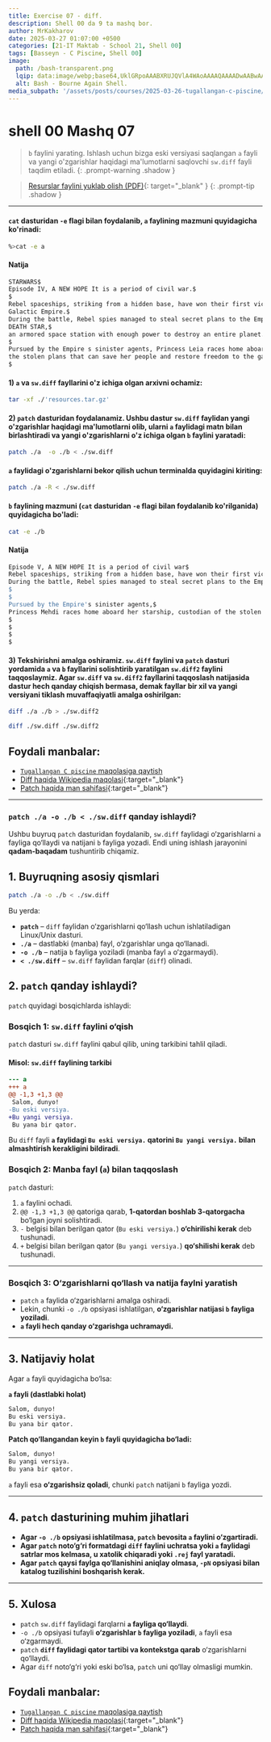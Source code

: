 ```yaml
---
title: Exercise 07 - diff.
description: Shell 00 da 9 ta mashq bor. 
author: MrKakharov
date: 2025-03-27 01:07:00 +0500
categories: [21-IT Maktab - School 21, Shell 00]
tags: [Basseyn - C Piscine, Shell 00]
image:
  path: /bash-transparent.png
  lqip: data:image/webp;base64,UklGRpoAAABXRUJQVlA4WAoAAAAQAAAADwAABwAAQUxQSDIAAAARL0AmbZurmr57yyIiqE8oiG0bejIYEQTgqiDA9vqnsUSI6H+oAERp2HZ65qP/VIAWAFZQOCBCAAAA8AEAnQEqEAAIAAVAfCWkAALp8sF8rgRgAP7o9FDvMCkMde9PK7euH5M1m6VWoDXf2FkP3BqV0ZYbO6NA/VFIAAAA
  alt: Bash - Bourne Again Shell.
media_subpath: '/assets/posts/courses/2025-03-26-tugallangan-c-piscine/'
---
```


# shell 00 Mashq 07

> `b` faylini yarating. Ishlash uchun bizga eski versiyasi saqlangan `a` fayli va yangi o'zgarishlar haqidagi ma'lumotlarni saqlovchi `sw.diff` fayli taqdim etiladi.
{: .prompt-warning .shadow }

> [Resurslar faylini yuklab olish (PDF)](https://github.com/MrKakharov/mrkakharov.github.io/blob/main/_posts/courses/shell00/Exercise%2007(diff)/resources.tar.gz){: target="_blank" }
{: .prompt-tip .shadow }




***

#### `cat` dasturidan `-e` flagi bilan foydalanib, `a` faylining mazmuni quyidagicha ko'rinadi:

```bash
%>cat -e a
```

#### Natija

```bash
STARWARS$
Episode IV, A NEW HOPE It is a period of civil war.$
$
Rebel spaceships, striking from a hidden base, have won their first victory against the evil
Galactic Empire.$
During the battle, Rebel spies managed to steal secret plans to the Empire s ultimate weapon, the
DEATH STAR,$
an armored space station with enough power to destroy an entire planet.$
$
Pursued by the Empire s sinister agents, Princess Leia races home aboard her starship, custodian of
the stolen plans that can save her people and restore freedom to the galaxy...$
$
```

#### 1) `a` va `sw.diff` fayllarini o'z ichiga olgan arxivni ochamiz:

```bash
tar -xf ./'resources.tar.gz'
```

#### 2) `patch` dasturidan foydalanamiz. Ushbu dastur `sw.diff` faylidan yangi o'zgarishlar haqidagi ma'lumotlarni olib, ularni `a` faylidagi matn bilan birlashtiradi va yangi o'zgarishlarni o'z ichiga olgan `b` faylini yaratadi:

```bash
patch ./a  -o ./b < ./sw.diff
```

#### `a` faylidagi o'zgarishlarni bekor qilish uchun terminalda quyidagini kiriting:

```bash
patch ./a -R < ./sw.diff
```

#### `b` faylining mazmuni (`cat` dasturidan `-e` flagi bilan foydalanib ko'rilganida) quyidagicha bo'ladi:

```bash
cat -e ./b
```

#### Natija
```bash
Episode V, A NEW H0PE It is a period of civil war$
Rebel spaceships, striking from a hidden base, have won their first victory against the evil Galactic Empire. $
During the battle, Rebel spies managed to steal secret plans to the Empire's ultimate weapon, the STAR DEATH, an armored space station with enough power to destroy an entire planet.$
$
$
Pursued by the Empire's sinister agents,$
Princess Mehdi races home aboard her starship, custodian of the stolen plans that can save her people and restore the dictatorship to the galaxie..$
$
$
$
$
```

#### 3) Tekshirishni amalga oshiramiz. `sw.diff` faylini va `patch` dasturi yordamida `a` va `b` fayllarini solishtirib yaratilgan `sw.diff2` faylini taqqoslaymiz. Agar `sw.diff` va `sw.diff2` fayllarini taqqoslash natijasida dastur hech qanday chiqish bermasa, demak fayllar bir xil va yangi versiyani tiklash muvaffaqiyatli amalga oshirilgan:

```bash
diff ./a ./b > ./sw.diff2
```

```bash
diff ./sw.diff ./sw.diff2
```

## Foydali manbalar:

- [`Tugallangan С piscine` maqolasiga qaytish](../tugallangan-c-piscine/)
- [Diff haqida Wikipedia maqolasi](https://ru.wikipedia.org/wiki/Diff){:target="_blank"}
- [Patch haqida man sahifasi](https://man7.org/linux/man-pages/man1/patch.1.html){:target="_blank"}

***

### **`patch ./a -o ./b < ./sw.diff` qanday ishlaydi?**

Ushbu buyruq `patch` dasturidan foydalanib, `sw.diff` faylidagi o‘zgarishlarni `a` fayliga qo‘llaydi va natijani `b` fayliga yozadi. Endi uning ishlash jarayonini **qadam-baqadam** tushuntirib chiqamiz.

## **1. Buyruqning asosiy qismlari**

```bash
patch ./a -o ./b < ./sw.diff
```

Bu yerda:
- **`patch`** – `diff` faylidan o‘zgarishlarni qo‘llash uchun ishlatiladigan Linux/Unix dasturi.
- **`./a`** – dastlabki (manba) fayl, o‘zgarishlar unga qo‘llanadi.
- **`-o ./b`** – natija `b` fayliga yoziladi (manba fayl `a` o‘zgarmaydi).
- **`< ./sw.diff`** – `sw.diff` faylidan farqlar (`diff`) olinadi.

## **2. `patch` qanday ishlaydi?**

`patch` quyidagi bosqichlarda ishlaydi:

### **Bosqich 1: `sw.diff` faylini o‘qish**
`patch` dasturi `sw.diff` faylini qabul qilib, uning tarkibini tahlil qiladi.

#### **Misol: `sw.diff` faylining tarkibi**

```diff
--- a
+++ a
@@ -1,3 +1,3 @@
 Salom, dunyo!
-Bu eski versiya.
+Bu yangi versiya.
 Bu yana bir qator.
```

Bu `diff` fayli **`a` faylidagi `Bu eski versiya.` qatorini `Bu yangi versiya.` bilan almashtirish kerakligini bildiradi**.

### **Bosqich 2: Manba fayl (`a`) bilan taqqoslash**
`patch` dasturi:
1. `a` faylini ochadi.
2. `@@ -1,3 +1,3 @@` qatoriga qarab, **1-qatordan boshlab 3-qatorgacha** bo‘lgan joyni solishtiradi.
3. `-` belgisi bilan berilgan qator (`Bu eski versiya.`) **o‘chirilishi kerak** deb tushunadi.
4. `+` belgisi bilan berilgan qator (`Bu yangi versiya.`) **qo‘shilishi kerak** deb tushunadi.

---

### **Bosqich 3: O‘zgarishlarni qo‘llash va natija faylni yaratish**
- `patch` `a` faylida o‘zgarishlarni amalga oshiradi.
- Lekin, chunki `-o ./b` opsiyasi ishlatilgan, **o‘zgarishlar natijasi `b` fayliga yoziladi**.
- **`a` fayli hech qanday o‘zgarishga uchramaydi.**

---

## **3. Natijaviy holat**
Agar `a` fayli quyidagicha bo‘lsa:

**`a` fayli (dastlabki holat)**
```txt
Salom, dunyo!
Bu eski versiya.
Bu yana bir qator.
```

**Patch qo‘llangandan keyin `b` fayli quyidagicha bo‘ladi:**
```txt
Salom, dunyo!
Bu yangi versiya.
Bu yana bir qator.
```

`a` fayli esa **o‘zgarishsiz qoladi**, chunki `patch` natijani `b` fayliga yozdi.

---

## **4. `patch` dasturining muhim jihatlari**
- **Agar `-o ./b` opsiyasi ishlatilmasa, `patch` bevosita `a` faylini o‘zgartiradi.**
- **Agar `patch` noto‘g‘ri formatdagi `diff` faylini uchratsa yoki `a` faylidagi satrlar mos kelmasa, u xatolik chiqaradi yoki `.rej` fayl yaratadi.**
- **Agar `patch` qaysi faylga qo‘llanishini aniqlay olmasa, `-pN` opsiyasi bilan katalog tuzilishini boshqarish kerak.**

---

## **5. Xulosa**
- `patch` `sw.diff` faylidagi farqlarni **`a` fayliga qo‘llaydi**.
- `-o ./b` opsiyasi tufayli **o‘zgarishlar `b` fayliga yoziladi**, `a` fayli esa o‘zgarmaydi.
- `patch` **`diff` faylidagi qator tartibi va kontekstga qarab** o‘zgarishlarni qo‘llaydi.
- Agar `diff` noto‘g‘ri yoki eski bo‘lsa, `patch` uni qo‘llay olmasligi mumkin.

## Foydali manbalar:

- [`Tugallangan С piscine` maqolasiga qaytish](../tugallangan-c-piscine/)
- [Diff haqida Wikipedia maqolasi](https://ru.wikipedia.org/wiki/Diff){:target="_blank"}
- [Patch haqida man sahifasi](https://man7.org/linux/man-pages/man1/patch.1.html){:target="_blank"}